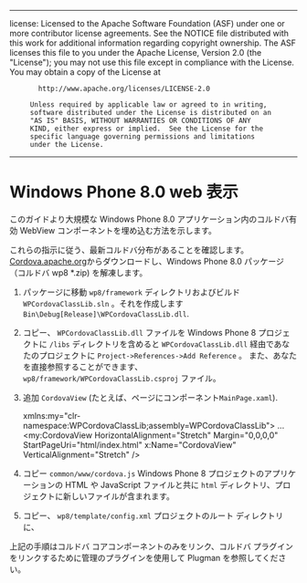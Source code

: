 * * *

license: Licensed to the Apache Software Foundation (ASF) under one or more contributor license agreements. See the NOTICE file distributed with this work for additional information regarding copyright ownership. The ASF licenses this file to you under the Apache License, Version 2.0 (the "License"); you may not use this file except in compliance with the License. You may obtain a copy of the License at

           http://www.apache.org/licenses/LICENSE-2.0
    
         Unless required by applicable law or agreed to in writing,
         software distributed under the License is distributed on an
         "AS IS" BASIS, WITHOUT WARRANTIES OR CONDITIONS OF ANY
         KIND, either express or implied.  See the License for the
         specific language governing permissions and limitations
         under the License.
    

* * *

# Windows Phone 8.0 web 表示

このガイドより大規模な Windows Phone 8.0 アプリケーション内のコルドバ有効 WebView コンポーネントを埋め込む方法を示します。

これらの指示に従う、最新コルドバ分布があることを確認します。 [Cordova.apache.org](http://cordova.apache.org)からダウンロードし、Windows Phone 8.0 パッケージ （コルドバ wp8 *.zip) を解凍します。

  1. パッケージに移動 `wp8/framework` ディレクトリおよびビルド `WPCordovaClassLib.sln` 。それを作成します`Bin\Debug[Release]\WPCordovaClassLib.dll`.

  2. コピー、 `WPCordovaClassLib.dll` ファイルを Windows Phone 8 プロジェクトに `/libs` ディレクトリを含めると `WPCordovaClassLib.dll` 経由であなたのプロジェクトに `Project->References->Add Reference` 。 また、あなたを直接参照することができます、 `wp8/framework/WPCordovaClassLib.csproj` ファイル。

  3. 追加 `CordovaView` (たとえば、ページにコンポーネント`MainPage.xaml`).
    
        xmlns:my="clr-namespace:WPCordovaClassLib;assembly=WPCordovaClassLib">
        ...
        <my:CordovaView HorizontalAlignment="Stretch" Margin="0,0,0,0" 
        StartPageUri="html/index.html" x:Name="CordovaView" VerticalAlignment="Stretch" />
        

  4. コピー `common/www/cordova.js` Windows Phone 8 プロジェクトのアプリケーションの HTML や JavaScript ファイルと共に `html` ディレクトリ、プロジェクトに新しいファイルが含まれます。

  5. コピー、 `wp8/template/config.xml` プロジェクトのルート ディレクトリに、

上記の手順はコルドバ コアコンポーネントのみをリンク、コルドバ プラグインをリンクするために管理のプラグインを使用して Plugman を参照してください。